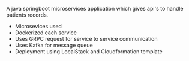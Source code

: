 A java springboot microservices application which gives api's to handle patients records.
- Microsevices used
- Dockerized each service
- Uses GRPC request for service to service communication
- Uses Kafka for message queue
- Deployment using LocalStack and Cloudformation template
